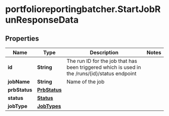 # portfolioreportingbatcher.StartJobRunResponseData

## Properties

Name | Type | Description | Notes
------------ | ------------- | ------------- | -------------
**id** | **String** | The run ID for the job that has been triggered which is used in the /runs/{id}/status endpoint | 
**jobName** | **String** | Name of the job | 
**prbStatus** | [**PrbStatus**](PrbStatus.md) |  | 
**status** | [**Status**](Status.md) |  | 
**jobType** | [**JobTypes**](JobTypes.md) |  | 


